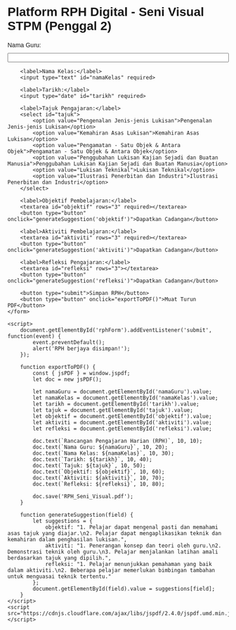 <!DOCTYPE html>
<html lang="ms">
<head>
    <meta charset="UTF-8">
    <meta name="viewport" content="width=device-width, initial-scale=1.0">
    <title>Platform RPH Digital</title>
    <style>
        body { font-family: Arial, sans-serif; margin: 20px; }
        label, input, select, textarea, button { display: block; margin-top: 10px; width: 100%; }
        button { padding: 10px; background: #4CAF50; color: white; border: none; cursor: pointer; }
        button:hover { background: #45a049; }
    </style>
</head>
<body>
    <h1>Platform RPH Digital - Seni Visual STPM (Penggal 2)</h1>
    <form id="rphForm">
        <label>Nama Guru:</label>
        <input type="text" id="namaGuru" required>
        
        <label>Nama Kelas:</label>
        <input type="text" id="namaKelas" required>
        
        <label>Tarikh:</label>
        <input type="date" id="tarikh" required>
        
        <label>Tajuk Pengajaran:</label>
        <select id="tajuk">
            <option value="Pengenalan Jenis-jenis Lukisan">Pengenalan Jenis-jenis Lukisan</option>
            <option value="Kemahiran Asas Lukisan">Kemahiran Asas Lukisan</option>
            <option value="Pengamatan - Satu Objek & Antara Objek">Pengamatan - Satu Objek & Antara Objek</option>
            <option value="Penggubahan Lukisan Kajian Sejadi dan Buatan Manusia">Penggubahan Lukisan Kajian Sejadi dan Buatan Manusia</option>
            <option value="Lukisan Teknikal">Lukisan Teknikal</option>
            <option value="Ilustrasi Penerbitan dan Industri">Ilustrasi Penerbitan dan Industri</option>
        </select>
        
        <label>Objektif Pembelajaran:</label>
        <textarea id="objektif" rows="3" required></textarea>
        <button type="button" onclick="generateSuggestion('objektif')">Dapatkan Cadangan</button>
        
        <label>Aktiviti Pembelajaran:</label>
        <textarea id="aktiviti" rows="3" required></textarea>
        <button type="button" onclick="generateSuggestion('aktiviti')">Dapatkan Cadangan</button>
        
        <label>Refleksi Pengajaran:</label>
        <textarea id="refleksi" rows="3"></textarea>
        <button type="button" onclick="generateSuggestion('refleksi')">Dapatkan Cadangan</button>
        
        <button type="submit">Simpan RPH</button>
        <button type="button" onclick="exportToPDF()">Muat Turun PDF</button>
    </form>

    <script>
        document.getElementById('rphForm').addEventListener('submit', function(event) {
            event.preventDefault();
            alert('RPH berjaya disimpan!');
        });
        
        function exportToPDF() {
            const { jsPDF } = window.jspdf;
            let doc = new jsPDF();
            
            let namaGuru = document.getElementById('namaGuru').value;
            let namaKelas = document.getElementById('namaKelas').value;
            let tarikh = document.getElementById('tarikh').value;
            let tajuk = document.getElementById('tajuk').value;
            let objektif = document.getElementById('objektif').value;
            let aktiviti = document.getElementById('aktiviti').value;
            let refleksi = document.getElementById('refleksi').value;
            
            doc.text(`Rancangan Pengajaran Harian (RPH)`, 10, 10);
            doc.text(`Nama Guru: ${namaGuru}`, 10, 20);
            doc.text(`Nama Kelas: ${namaKelas}`, 10, 30);
            doc.text(`Tarikh: ${tarikh}`, 10, 40);
            doc.text(`Tajuk: ${tajuk}`, 10, 50);
            doc.text(`Objektif: ${objektif}`, 10, 60);
            doc.text(`Aktiviti: ${aktiviti}`, 10, 70);
            doc.text(`Refleksi: ${refleksi}`, 10, 80);
            
            doc.save('RPH_Seni_Visual.pdf');
        }
        
        function generateSuggestion(field) {
            let suggestions = {
                objektif: "1. Pelajar dapat mengenal pasti dan memahami asas tajuk yang diajar.\n2. Pelajar dapat mengaplikasikan teknik dan kemahiran dalam penghasilan lukisan.",
                aktiviti: "1. Penerangan konsep dan teori oleh guru.\n2. Demonstrasi teknik oleh guru.\n3. Pelajar menjalankan latihan amali berdasarkan tajuk yang dipilih.",
                refleksi: "1. Pelajar menunjukkan pemahaman yang baik dalam aktiviti.\n2. Beberapa pelajar memerlukan bimbingan tambahan untuk menguasai teknik tertentu."
            };
            document.getElementById(field).value = suggestions[field];
        }
    </script>
    <script src="https://cdnjs.cloudflare.com/ajax/libs/jspdf/2.4.0/jspdf.umd.min.js"></script>
</body>
</html>
